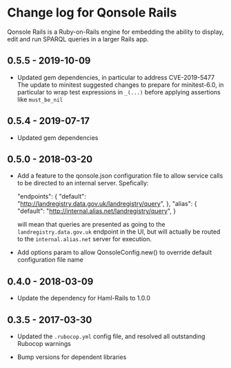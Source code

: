 # Change log for Qonsole Rails

Qonsole Rails is a Ruby-on-Rails engine for embedding the ability
to display, edit and run SPARQL queries in a larger Rails app.

## 0.5.5 - 2019-10-09

- Updated gem dependencies, in particular to address CVE-2019-5477
  The update to minitest suggested changes to prepare for minitest-6.0,
  in particular to wrap test expressions in `_(...)` before applying
  assertions like `must_be_nil`

## 0.5.4 - 2019-07-17

- Updated gem dependencies

## 0.5.0 - 2018-03-20

- Add a feature to the qonsole.json configuration file to allow service calls
  to be directed to an internal server. Spefically:

    "endpoints": {
      "default": "http://landregistry.data.gov.uk/landregistry/query",
    },
    "alias": {
      "default": "http://internal.alias.net/landregistry/query",
    }

  will mean that queries are presented as going to the `landregistry.data.gov.uk`
  endpoint in the UI, but will actually be routed to the `internal.alias.net`
  server for execution.

- Add options param to allow QonsoleConfig.new() to override default
  configuration file name

## 0.4.0 - 2018-03-09

- Update the dependency for Haml-Rails to 1.0.0

## 0.3.5 - 2017-03-30

- Updated the `.rubocop.yml` config file, and resolved all
  outstanding Rubocop warnings

- Bump versions for dependent libraries
